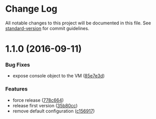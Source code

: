 # Change Log

All notable changes to this project will be documented in this file. See [standard-version](https://github.com/conventional-changelog/standard-version) for commit guidelines.

<a name="1.1.0"></a>
# 1.1.0 (2016-09-11)


### Bug Fixes

* expose console object to the VM ([85e7e3d](https://github.com/gajus/isomorphic-webpack/commit/85e7e3d))


### Features

* force release ([778c664](https://github.com/gajus/isomorphic-webpack/commit/778c664))
* release first version ([35b80cc](https://github.com/gajus/isomorphic-webpack/commit/35b80cc))
* remove default configuration ([c156917](https://github.com/gajus/isomorphic-webpack/commit/c156917))

